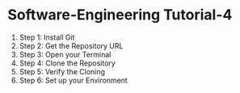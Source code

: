 # Software-Engineering Tutorial-4
1. Step 1: Install Git
2. Step 2: Get the Repository URL
3. Step 3: Open your Terminal
4. Step 4: Clone the Repository
5. Step 5: Verify the Cloning
6. Step 6: Set up your Environment
